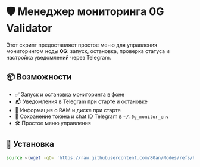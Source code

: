 # 🛡️ Менеджер мониторинга 0G Validator

Этот скрипт предоставляет простое меню для управления мониторингом ноды **0G**: запуск, остановка, проверка статуса и настройка уведомлений через Telegram.

## 📦 Возможности

- ✅ Запуск и остановка мониторинга в фоне
- 📬 Уведомления в Telegram при старте и остановке
- 🧠 Информация о RAM и диске при старте
- 💾 Сохранение токена и chat ID Telegram в `~/.0g_monitor_env`
- 🛠 Простое меню управления

## 🔧 Установка

```bash
source <(wget -qO- 'https://raw.githubusercontent.com/80an/Nodes/refs/heads/main/0g/menu.sh')

